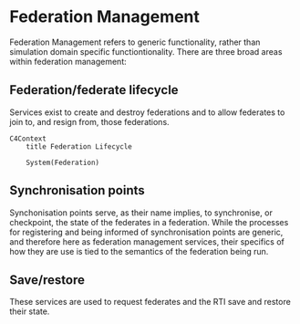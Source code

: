 # Federation Management

Federation Management refers to generic functionality, rather than simulation
domain specific functiontionality. There are three broad areas within federation
management:

## Federation/federate lifecycle

Services exist to create and destroy federations and to allow federates to join
to, and resign from, those federations.

```mermaid
C4Context
    title Federation Lifecycle

    System(Federation)
```

## Synchronisation points

Synchonisation points serve, as their name implies, to synchronise, or
checkpoint, the state of the federates in a federation. While the processes for
registering and being informed of synchronisation points are generic, and
therefore here as federation management services, their specifics of how they
are use is tied to the semantics of the federation being run.

## Save/restore

These services are used to request federates and the RTI save and restore their
state.

